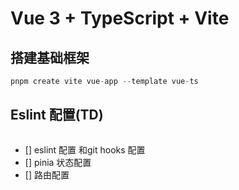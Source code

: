 # Vue 3 + TypeScript + Vite
## 搭建基础框架
```javascript
pnpm create vite vue-app --template vue-ts
```
## Eslint 配置(TD)
```javascript
```

- []  eslint 配置 和git hooks 配置
- []  pinia 状态配置
- []  路由配置
